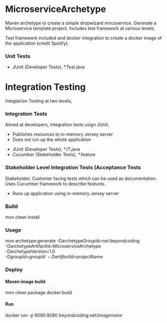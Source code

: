 # MicroserviceArchetype
Maven archetype to create a simple dropwizard mircoservice.
Generate a Microservice template project. Includes test framework at various levels;

Test framework included and docker integration to create a docker image of the application (credit Spotify).

### Unit Tests
- JUnit (Developer Tests), *.Test.java

# Integration Testing
Integtarion Testing at two levels;

### Integration Tests
Aimed at developers, Integration tests usign JUnit.
* Publishes resources to in-memory Jersey server
* Does not run up the whole application

 - JUnit (Developer Tests), *.IT.java
 - Cucumber (Stakeholder Tests), *.feature

### Stakeholder Level Integration Tests (Acceptance Tests
Stakeholder, Customer facing tests which can be used as documentation. Uses Cucumber framework to describe features.
* Runs up application using in-memory Jersey server 

### Build

mvn clean install

### Usage

mvn archetype:generate -DarchetypeGroupId=net.beyondcoding \
-DarchetypeArtifactId=MicroserviceArchetype \
-DarchetypeVersion=1.0 \
-DgroupId=$groupId \
-DartifactId=$projectName

### Deploy

#### Maven image build

mvn clean package docker:build

#### Run 
docker run -p 8080:8080 beyondcoding.net/_imagename_



